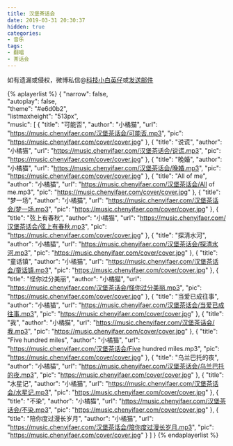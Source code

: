 ```yaml
---
title: 汉堡茶话会
date: 2019-03-31 20:30:37
hidden: true
categories:
- 音乐
tags:
- 翻唱
- 茶话会
---
```


如有遗漏或侵权，微博私信@<a href="https://weibo.com/kjxbyz" target="_blank">科技小白英仔</a>或<a href="mailto:me@chenyifaer.com" target="_blank">发送邮件</a>

{% aplayerlist %}
{
    "narrow": false,                          
    "autoplay": false,                         
    "theme": "#e6d0b2",	  
    "listmaxheight": "513px",                    
    "music": [
        {
            "title": "可能否",
            "author": "小橘猫",
            "url": "https://music.chenyifaer.com/汉堡茶话会/可能否.mp3",
            "pic": "https://music.chenyifaer.com/cover/cover.jpg"
        },
        {
            "title": "说谎",
            "author": "小橘猫",
            "url": "https://music.chenyifaer.com/汉堡茶话会/说谎.mp3",
            "pic": "https://music.chenyifaer.com/cover/cover.jpg"
        },
        {
            "title": "晚婚",
            "author": "小橘猫",
            "url": "https://music.chenyifaer.com/汉堡茶话会/晚婚.mp3",
            "pic": "https://music.chenyifaer.com/cover/cover.jpg"
        },
        {
            "title": "All of me",
            "author": "小橘猫",
            "url": "https://music.chenyifaer.com/汉堡茶话会/All of me.mp3",
            "pic": "https://music.chenyifaer.com/cover/cover.jpg"
        },
        {
            "title": "梦一场",
            "author": "小橘猫",
            "url": "https://music.chenyifaer.com/汉堡茶话会/梦一场.mp3",
            "pic": "https://music.chenyifaer.com/cover/cover.jpg"
        },
        {
            "title": "弦上有春秋",
            "author": "小橘猫",
            "url": "https://music.chenyifaer.com/汉堡茶话会/弦上有春秋.mp3",
            "pic": "https://music.chenyifaer.com/cover/cover.jpg"
        },
        {
            "title": "探清水河",
            "author": "小橘猫",
            "url": "https://music.chenyifaer.com/汉堡茶话会/探清水河.mp3",
            "pic": "https://music.chenyifaer.com/cover/cover.jpg"
        },
        {
            "title": "童话镇",
            "author": "小橘猫",
            "url": "https://music.chenyifaer.com/汉堡茶话会/童话镇.mp3",
            "pic": "https://music.chenyifaer.com/cover/cover.jpg"
        },
        {
            "title": "怪你过分美丽",
            "author": "小橘猫",
            "url": "https://music.chenyifaer.com/汉堡茶话会/怪你过分美丽.mp3",
            "pic": "https://music.chenyifaer.com/cover/cover.jpg"
        },
        {
            "title": "当爱已成往事",
            "author": "小橘猫",
            "url": "https://music.chenyifaer.com/汉堡茶话会/当爱已成往事.mp3",
            "pic": "https://music.chenyifaer.com/cover/cover.jpg"
        },
        {
            "title": "我",
            "author": "小橘猫",
            "url": "https://music.chenyifaer.com/汉堡茶话会/我.mp3",
            "pic": "https://music.chenyifaer.com/cover/cover.jpg"
        },
        {
            "title": "Five hundred miles",
            "author": "小橘猫",
            "url": "https://music.chenyifaer.com/汉堡茶话会/Five hundred miles.mp3",
            "pic": "https://music.chenyifaer.com/cover/cover.jpg"
        },
        {
            "title": "乌兰巴托的夜",
            "author": "小橘猫",
            "url": "https://music.chenyifaer.com/汉堡茶话会/乌兰巴托的夜.mp3",
            "pic": "https://music.chenyifaer.com/cover/cover.jpg"
        },
        {
            "title": "水星记",
            "author": "小橘猫",
            "url": "https://music.chenyifaer.com/汉堡茶话会/水星记.mp3",
            "pic": "https://music.chenyifaer.com/cover/cover.jpg"
        },
        {
            "title": "不染",
            "author": "小橘猫",
            "url": "https://music.chenyifaer.com/汉堡茶话会/不染.mp3",
            "pic": "https://music.chenyifaer.com/cover/cover.jpg"
        },
        {
             "title": "陪你度过漫长岁月",
             "author": "小橘猫",
             "url": "https://music.chenyifaer.com/汉堡茶话会/陪你度过漫长岁月.mp3",
             "pic": "https://music.chenyifaer.com/cover/cover.jpg"
        }
    ]
}
{% endaplayerlist %}
